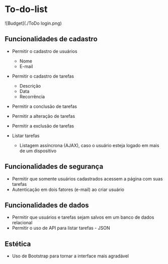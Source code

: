 # To-do-list

![Budget](./ToDo login.png)

## Funcionalidades de cadastro

* Permitir o cadastro de usuários
  - Nome
  - E-mail

* Permitir o cadastro de tarefas
  - Descrição
  - Data
  - Recorrência

* Permitir a conclusão de tarefas
* Permitir a alteração de tarefas
* Permitir a exclusão de tarefas
* Listar tarefas
  - Listagem assíncrona (AJAX), caso o usuário esteja logado em mais de um dispositivo

## Funcionalidades de segurança

* Permitir que somente usuários cadastrados acessem a página com suas tarefas
* Autenticação em dois fatores (e-mail) ao criar usuário

## Funcionalidades de dados

* Permitir que usuários e tarefas sejam salvos em um banco de dados relacional
* Permitir o uso de API para listar tarefas - JSON

## Estética

* Uso de Bootstrap para tornar a interface mais agradável
